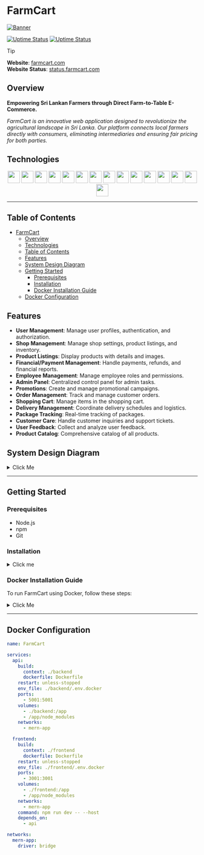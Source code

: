 # FarmCart

[![Banner](https://github.com/user-attachments/assets/397fa451-14bf-4d31-bf53-28ab9b685e64)](https://farmcart.nimendra.xyz/) 

[![Uptime Status](https://status.nimendra.xyz/api/badge/8/status)](https://status.nimendra.xyz/status/farmcart) [![Uptime Status](https://status.nimendra.xyz/api/badge/8/uptime)](https://status.nimendra.xyz/status/farmcart)

> [!TIP] 
> **Website**: [farmcart.com](https://farmcart.nimendra.xyz/) \
> **Website Status**: [status.farmcart.com](https://status.nimendra.xyz/status/farmcart)
> 

## Overview

**Empowering Sri Lankan Farmers through Direct Farm-to-Table E-Commerce.** 

*FarmCart is an innovative web application designed to revolutionize the agricultural landscape in Sri Lanka. Our platform connects local farmers directly with consumers, eliminating intermediaries and ensuring fair pricing for both parties.*

## Technologies

<div align="center">
    <img height="32" width="32" src="https://cdn.simpleicons.org/react" /></a>
    <img height="32" width="32" src="https://cdn.simpleicons.org/tailwindcss" /></a>
    <img height="32" width="32" src="https://cdn.simpleicons.org/vite" /></a>
    <img height="32" width="32" src="https://cdn.simpleicons.org/nodedotjs" /></a>
    <img height="32" width="32" src="https://cdn.simpleicons.org/express" /></a>
    <img height="32" width="32" src="https://cdn.simpleicons.org/postman" /></a>
    <img height="32" width="32" src="https://cdn.simpleicons.org/git" /></a>
    <img height="32" width="32" src="https://cdn.simpleicons.org/github" /></a>
    <img height="32" width="32" src="https://cdn.simpleicons.org/digitalocean" /></a>
    <img height="32" width="32" src="https://cdn.simpleicons.org/javascript" /></a>
    <img height="32" width="32" src="https://cdn.simpleicons.org/githubactions" /></a>
    <img height="32" width="32" src="https://cdn.simpleicons.org/npm" /></a>
    <img height="32" width="32" src="https://cdn.simpleicons.org/docker" /></a>
    <img height="32" width="32" src="https://cdn.simpleicons.org/mongodb" /></a>
    <img height="32" width="32" src="https://cdn.simpleicons.org/mongoose" /></a>
</div>

---

## Table of Contents

- [FarmCart](#farmcart)
  - [Overview](#overview)
  - [Technologies](#technologies)
  - [Table of Contents](#table-of-contents)
  - [Features](#features)
  - [System Design Diagram](#system-design-diagram)
  - [Getting Started](#getting-started)
    - [Prerequisites](#prerequisites)
    - [Installation](#installation)
    - [Docker Installation Guide](#docker-installation-guide)
  - [Docker Configuration](#docker-configuration)

## Features

- **User Management**: Manage user profiles, authentication, and authorization.
- **Shop Management**: Manage shop settings, product listings, and inventory.
- **Product Listings**: Display products with details and images.
- **Financial/Payment Management**: Handle payments, refunds, and financial reports.
- **Employee Management**: Manage employee roles and permissions.
- **Admin Panel**: Centralized control panel for admin tasks.
- **Promotions**: Create and manage promotional campaigns.
- **Order Management**: Track and manage customer orders.
- **Shopping Cart**: Manage items in the shopping cart.
- **Delivery Management**: Coordinate delivery schedules and logistics.
- **Package Tracking**: Real-time tracking of packages.
- **Customer Care**: Handle customer inquiries and support tickets.
- **User Feedback**: Collect and analyze user feedback.
- **Product Catalog**: Comprehensive catalog of all products.

## System Design Diagram

<details>
<summary>Click Me</summary>

[![Diagram-2](https://github.com/user-attachments/assets/53bf02e1-cf86-4c12-8b64-8d97187b34dc)](https://excalidraw.com/#json=pIDjSIXEcYZ4rRh2eBW6B,SFv-6rNpKP1HBClEt2vTZw)

</details>


---

## Getting Started

### Prerequisites

- Node.js
- npm
- Git

### Installation
<details>
<summary>Click me</summary>

1. Clone the repository:
    ```bash
    git clone https://github.com/yourusername/itp-project.git
    ```
2. Navigate to the frontend directory:
    ```bash
    cd frontend 
    npm install
    npm run dev
    ```
3. Navigate to the backend directory:
    ```bash
    cd backend 
    npm install
    npm run dev
    ```

</details>

### Docker Installation Guide

To run FarmCart using Docker, follow these steps:

<details>
<summary>Click Me</summary>

1. Install Docker

   - **For Windows and Mac**:
     - Download Docker Desktop from [Docker's official website](https://www.docker.com/products/docker-desktop).
     - Follow the installation instructions specific to your OS.

   - **For Linux**:
     - Use the following commands to install Docker:

       ```bash
       sudo apt update
       sudo apt install apt-transport-https ca-certificates curl software-properties-common
       curl -fsSL https://download.docker.com/linux/ubuntu/gpg | sudo apt-key add -
       sudo add-apt-repository "deb [arch=amd64] https://download.docker.com/linux/ubuntu $(lsb_release -cs) stable"
       sudo apt update
       sudo apt install docker-ce
       ```

1. Verify Installation

   - After installing Docker, verify that it is installed correctly by running:
     ```bash
     docker --version
     ```
   - You should see the installed Docker version.
  

1. Run FarmCart with Docker Compose:
   - Navigate to the root directory of the cloned repository:
     ```bash
     cd itp-project
     ```
   - **Disclaimer**: Before running Docker, ensure that you have set up the necessary environment variables in the `.env.docker` files located in both the `frontend` and `backend` directories. These variables are crucial for the application to function correctly.
   - Start the application using Docker Compose:
     ```bash
     docker-compose up --build
     ```

2. Access the Application
   - Open your web browser and go to:
     - Frontend: [http://localhost:3001](http://localhost:3001)
     - API: [http://localhost:5001](http://localhost:5001)

  </details>

---

## Docker Configuration

```yaml
name: FarmCart

services:
  api:
    build:
      context: ./backend
      dockerfile: Dockerfile
    restart: unless-stopped
    env_file: ./backend/.env.docker
    ports:
      - 5001:5001
    volumes:
      - ./backend:/app
      - /app/node_modules
    networks:
      - mern-app

  frontend:
    build:
      context: ./frontend
      dockerfile: Dockerfile
    restart: unless-stopped
    env_file: ./frontend/.env.docker
    ports:
      - 3001:3001
    volumes:
      - ./frontend:/app
      - /app/node_modules
    networks:
      - mern-app
    command: npm run dev -- --host
    depends_on:
      - api

networks:
  mern-app:
    driver: bridge



